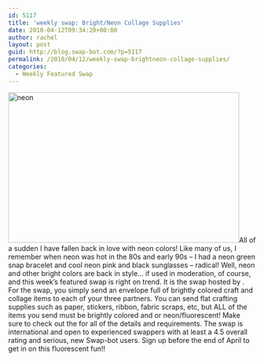 ```yaml
---
id: 5117
title: 'weekly swap: Bright/Neon Collage Supplies'
date: 2010-04-12T09:34:20+00:00
author: rachel
layout: post
guid: http://blog.swap-bot.com/?p=5117
permalink: /2010/04/12/weekly-swap-brightneon-collage-supplies/
categories:
  - Weekly Featured Swap
---
```

 

<div style="opacity: 0; position: absolute; left:-2183px;">
  <div style="opacity: 0; position: absolute; left:-2598px;">
    
  </div></p>
</div><div style="opacity: 0; position: absolute; left:-3193px;">
  
</div><div style="opacity: 0; position: absolute; left:-3145px;">
  
</div>  <img src="http://blog.swap-bot.com/wp-content/uploads/2010/04/neon.jpg" alt="neon" title="neon" width="470" height="306" class="aligncenter size-full wp-image-5118" srcset="http://blog.swap-bot.com/wp-content/uploads/2010/04/neon-300x195.jpg 300w, http://blog.swap-bot.com/wp-content/uploads/2010/04/neon.jpg 470w" sizes="(max-width: 470px) 100vw, 470px" /></a>All of a sudden I have fallen back in love with neon colors! Like many of us, I remember when neon was hot in the 80s and early 90s &#8211; I had a neon green snap bracelet and cool neon pink and black sunglasses &#8211; radical! Well, neon and other bright colors are back in style&#8230; if used in moderation, of course, and this week&#8217;s featured swap is right on trend. It is the swap hosted by . For the swap, you simply send an envelope full of brightly colored craft and collage items to each of your three partners. You can send flat crafting supplies such as paper, stickers, ribbon, fabric scraps, etc, but ALL of the items you send must be brightly colored and or neon/fluorescent! Make sure to check out the for all of the details and requirements. The swap is international and open to experienced swappers with at least a 4.5 overall rating and serious, new Swap-bot users. Sign up before the end of April to get in on this fluorescent fun!!